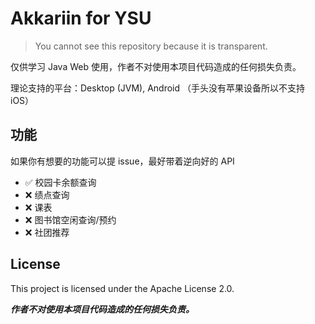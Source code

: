 # Akkariin for YSU

> You cannot see this repository because it is transparent.

仅供学习 Java Web 使用，作者不对使用本项目代码造成的任何损失负责。

理论支持的平台：Desktop (JVM), Android （手头没有苹果设备所以不支持 iOS）

## 功能

如果你有想要的功能可以提 issue，最好带着逆向好的 API

- ✅ 校园卡余额查询
- ❌ 绩点查询
- ❌ 课表
- ❌ 图书馆空闲查询/预约
- ❌ 社团推荐

## License

This project is licensed under the Apache License 2.0.

***作者不对使用本项目代码造成的任何损失负责。***
